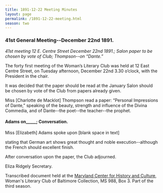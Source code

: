 ```yaml
---
title: 1891-12-22 Meeting Minutes
layout: page
permalink: /1891-12-22-meeting.html
season: two
---
```

### 41st General Meeting--December 22nd 1891.

_41st meeting 12 E. Centre Street December 22nd 1891.; Salon paper to be chosen by vote of Club; Thompson--on “Dante.”_

The forty first meeting of the Woman’s Literary Club was held at 12 East Centre Street, on Tuesday afternoon, December 22nd 3.30 o’clock, with the President in the chair.

It was decided that the paper should be read at the January Salon should be chosen by vote of the Club from papers already given.

Miss [Charlotte de Macklot] Thompson read a paper: “Personal Impressions of Dante,” speaking of the beauty, strength and influence of the Divina Commedia, and of Dante--the poet--the teacher--the prophet.

#### Adams on_____; Conversation.

Miss [Elizabeth] Adams spoke upon [blank space in text]

stating that German art shows great thought and noble execution--although the French should excellent finish.

After conversation upon the paper, the Club adjourned.

Eliza Ridgely
Secretary.

Transcribed document held at the [Maryland Center for History and Culture](http://mdhs.org/), Woman's Literary Club of Baltimore Collection, MS 988, Box 3. Part of the third season.